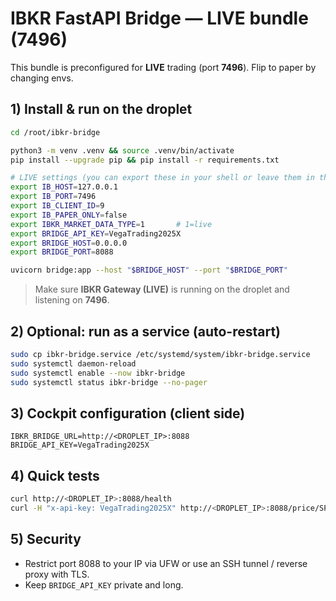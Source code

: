 # IBKR FastAPI Bridge — LIVE bundle (7496)

This bundle is preconfigured for **LIVE** trading (port **7496**). Flip to paper by changing envs.

## 1) Install & run on the droplet

```bash
cd /root/ibkr-bridge

python3 -m venv .venv && source .venv/bin/activate
pip install --upgrade pip && pip install -r requirements.txt

# LIVE settings (you can export these in your shell or leave them in the systemd unit)
export IB_HOST=127.0.0.1
export IB_PORT=7496
export IB_CLIENT_ID=9
export IB_PAPER_ONLY=false
export IBKR_MARKET_DATA_TYPE=1       # 1=live
export BRIDGE_API_KEY=VegaTrading2025X
export BRIDGE_HOST=0.0.0.0
export BRIDGE_PORT=8088

uvicorn bridge:app --host "$BRIDGE_HOST" --port "$BRIDGE_PORT"
```

> Make sure **IBKR Gateway (LIVE)** is running on the droplet and listening on **7496**.

## 2) Optional: run as a service (auto-restart)

```bash
sudo cp ibkr-bridge.service /etc/systemd/system/ibkr-bridge.service
sudo systemctl daemon-reload
sudo systemctl enable --now ibkr-bridge
sudo systemctl status ibkr-bridge --no-pager
```

## 3) Cockpit configuration (client side)

```
IBKR_BRIDGE_URL=http://<DROPLET_IP>:8088
BRIDGE_API_KEY=VegaTrading2025X
```

## 4) Quick tests

```bash
curl http://<DROPLET_IP>:8088/health
curl -H "x-api-key: VegaTrading2025X" http://<DROPLET_IP>:8088/price/SPY
```

## 5) Security
- Restrict port 8088 to your IP via UFW or use an SSH tunnel / reverse proxy with TLS.
- Keep `BRIDGE_API_KEY` private and long.
